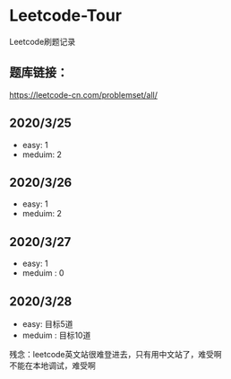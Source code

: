 # Leetcode-Tour
Leetcode刷题记录

## 题库链接：
https://leetcode-cn.com/problemset/all/

## 2020/3/25 
- easy: 1
- meduim: 2
## 2020/3/26 
- easy: 1
- meduim: 2

## 2020/3/27
- easy: 1
- meduim : 0

## 2020/3/28
- easy: 目标5道
- meduim : 目标10道


残念：leetcode英文站很难登进去，只有用中文站了，难受啊  
不能在本地调试，难受啊